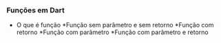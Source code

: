 ### Funções em Dart

* O que é função
*Função sem parâmetro e sem retorno
*Função com retorno
*Função com parâmetro
*Função com parâmetro e retorno